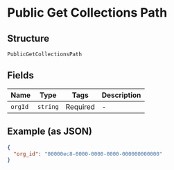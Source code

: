 
# Public Get Collections Path

## Structure

`PublicGetCollectionsPath`

## Fields

| Name | Type | Tags | Description |
|  --- | --- | --- | --- |
| `orgId` | `string` | Required | - |

## Example (as JSON)

```json
{
  "org_id": "00000ec8-0000-0000-0000-000000000000"
}
```

